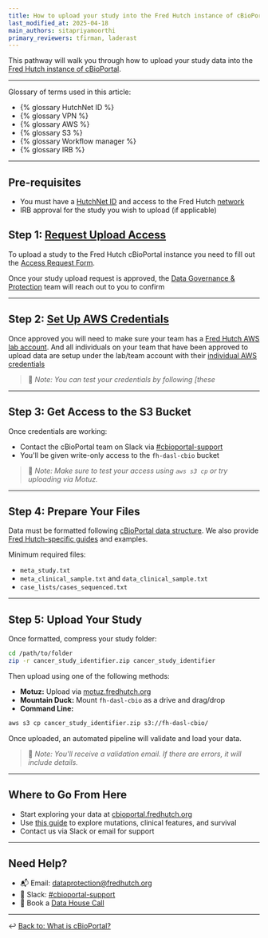 ```yaml
---
title: How to upload your study into the Fred Hutch instance of cBioPortal
last_modified_at: 2025-04-18
main_authors: sitapriyamoorthi
primary_reviewers: tfirman, laderast  
---
```


This pathway will walk you through how to upload your study data into the [Fred Hutch instance of cBioPortal](https://cbioportal.fredhutch.org/).

---

Glossary of terms used in this article:

- {% glossary HutchNet ID %}
- {% glossary VPN %}
- {% glossary AWS %}
- {% glossary S3 %}
- {% glossary Workflow manager %}
- {% glossary IRB %}

---

## Pre-requisites

- You must have a [HutchNet ID](/scicomputing/access_credentials/#hutchnet-id) and access to the Fred Hutch [network](/scicomputing/access_methods/#vpn)
- IRB approval for the study you wish to upload (if applicable)

## Step 1: [Request Upload Access](/datascience/cbioportal#1-request-upload-access)

To upload a study to the Fred Hutch cBioPortal instance you need to fill out the [Access Request Form](https://redcap.fredhutch.org/surveys/?s=AWWH7TC88TEC9DKW).

Once your study upload request is approved, the [Data Governance & Protection](mailto:dataprotection@fredhutch.org) team will reach out to you to confirm

---

## Step 2: [Set Up AWS Credentials](/datascience/cbioportal#2-get-aws-credentials)

Once approved you will need to make sure your team has a [Fred Hutch AWS lab account](https://sciwiki.fredhutch.org/scicomputing/access_aws/#lab-account). And all individuals on your team that have been approved to upload data are setup under the lab/team account with their [individual AWS credentials](https://sciwiki.fredhutch.org/scicomputing/access_credentials/#amazon-web-services-aws)

> 📝 *Note: You can test your credentials by following [these*

---

## Step 3: Get Access to the S3 Bucket

Once credentials are working:

- Contact the cBioPortal team on Slack via [#cbioportal-support](https://fhdata.slack.com/archives/C088E41ARV3)
- You'll be given write-only access to the `fh-dasl-cbio` bucket

> 📝 *Note: Make sure to test your access using `aws s3 cp` or try uploading via Motuz.*

---

## Step 4: Prepare Your Files

Data must be formatted following [cBioPortal data structure](https://docs.cbioportal.org/file-formats/). We also provide [Fred Hutch-specific guides](/datademos/cbio_how_to_prepare_files/) and examples.

Minimum required files:
- `meta_study.txt`
- `meta_clinical_sample.txt` and `data_clinical_sample.txt`
- `case_lists/cases_sequenced.txt`

---

## Step 5: Upload Your Study

Once formatted, compress your study folder:
```bash
cd /path/to/folder
zip -r cancer_study_identifier.zip cancer_study_identifier
```

Then upload using one of the following methods:

- **Motuz:** Upload via [motuz.fredhutch.org](https://motuz.fredhutch.org)
- **Mountain Duck:** Mount `fh-dasl-cbio` as a drive and drag/drop
- **Command Line:**
```bash
aws s3 cp cancer_study_identifier.zip s3://fh-dasl-cbio/
```

Once uploaded, an automated pipeline will validate and load your data.

> 📝 *Note: You'll receive a validation email. If there are errors, it will include details.*

---

## Where to Go From Here

- Start exploring your data at [cbioportal.fredhutch.org](https://cbioportal.fredhutch.org/)
- Use [this guide](/datademos/cbio_examples_of_using_cbio/) to explore mutations, clinical features, and survival
- Contact us via Slack or email for support

---

## Need Help?

- 📬 Email: [dataprotection@fredhutch.org](mailto:dataprotection@fredhutch.org)
- 🤝 Slack: [#cbioportal-support](https://fhdata.slack.com/archives/C088E41ARV3)
- 📅 Book a [Data House Call](https://calendly.com/data-house-calls/resources)

---

↩️ [Back to: What is cBioPortal?](/datascience/fh-cbio-intro#what-is-cbioportal)

